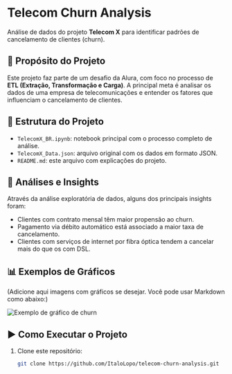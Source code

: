 # Telecom Churn Analysis

Análise de dados do projeto **Telecom X** para identificar padrões de cancelamento de clientes (churn).

## 📌 Propósito do Projeto

Este projeto faz parte de um desafio da Alura, com foco no processo de **ETL (Extração, Transformação e Carga)**. A principal meta é analisar os dados de uma empresa de telecomunicações e entender os fatores que influenciam o cancelamento de clientes.

## 📁 Estrutura do Projeto

- `TelecomX_BR.ipynb`: notebook principal com o processo completo de análise.
- `TelecomX_Data.json`: arquivo original com os dados em formato JSON.
- `README.md`: este arquivo com explicações do projeto.

## 🔎 Análises e Insights

Através da análise exploratória de dados, alguns dos principais insights foram:

- Clientes com contrato mensal têm maior propensão ao churn.
- Pagamento via débito automático está associado a maior taxa de cancelamento.
- Clientes com serviços de internet por fibra óptica tendem a cancelar mais do que os com DSL.

## 📊 Exemplos de Gráficos

(Adicione aqui imagens com gráficos se desejar. Você pode usar Markdown como abaixo:)

![Exemplo de gráfico de churn](link-da-imagem-ou-anexe-no-repositório)

## ▶️ Como Executar o Projeto

1. Clone este repositório:
   ```bash
   git clone https://github.com/ItaloLopo/telecom-churn-analysis.git
